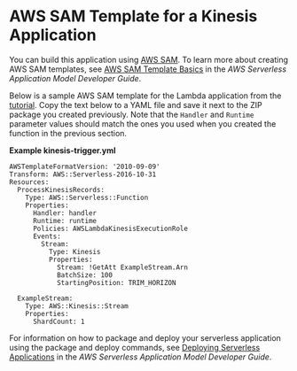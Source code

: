 # AWS SAM Template for a Kinesis Application<a name="with-kinesis-example-use-app-spec"></a>

You can build this application using [AWS SAM](https://docs.aws.amazon.com/serverless-application-model/latest/developerguide/)\. To learn more about creating AWS SAM templates, see [ AWS SAM Template Basics](https://docs.aws.amazon.com/serverless-application-model/latest/developerguide/serverless-sam-template-basics.html) in the *AWS Serverless Application Model Developer Guide*\.

Below is a sample AWS SAM template for the Lambda application from the [tutorial](with-kinesis-example.md)\. Copy the text below to a YAML file and save it next to the ZIP package you created previously\. Note that the `Handler` and `Runtime` parameter values should match the ones you used when you created the function in the previous section\.

**Example kinesis\-trigger\.yml**  

```
AWSTemplateFormatVersion: '2010-09-09'
Transform: AWS::Serverless-2016-10-31
Resources:
  ProcessKinesisRecords:
    Type: AWS::Serverless::Function
    Properties:
      Handler: handler
      Runtime: runtime
      Policies: AWSLambdaKinesisExecutionRole
      Events:
        Stream:
          Type: Kinesis
          Properties:
            Stream: !GetAtt ExampleStream.Arn
            BatchSize: 100
            StartingPosition: TRIM_HORIZON

  ExampleStream:
    Type: AWS::Kinesis::Stream
    Properties:
      ShardCount: 1
```

For information on how to package and deploy your serverless application using the package and deploy commands, see [Deploying Serverless Applications](https://docs.aws.amazon.com/serverless-application-model/latest/developerguide/serverless-deploying.html) in the *AWS Serverless Application Model Developer Guide*\.